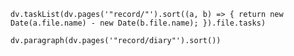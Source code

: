 
```dataviewjs
dv.taskList(dv.pages('"record/"').sort((a, b) => { return new Date(a.file.name) - new Date(b.file.name); }).file.tasks)
```

```dataviewjs
dv.paragraph(dv.pages('"record/diary"').sort())
```

